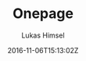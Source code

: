 ---
title: "Onepage"
github: https://github.com/lukas-h/onepage
demo: http://himsel.me
author: Lukas Himsel
draft: true
ssg:
  - Jekyll
cms:
  - No Cms
date: 2016-11-06T15:13:02Z
github_branch: master
---